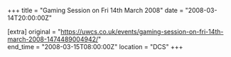 +++
title = "Gaming Session on Fri 14th March 2008"
date = "2008-03-14T20:00:00Z"

[extra]
original = "https://uwcs.co.uk/events/gaming-session-on-fri-14th-march-2008-1474489004942/"    
end_time = "2008-03-15T08:00:00Z"
location = "DCS"
+++



